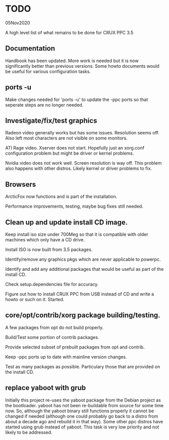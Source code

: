 # TODO

05Nov2020

A high level list of what remains to be done for CRUX PPC 3.5

## Documentation 

Handbook has been updated.   More work is needed but it is now significantly better than previous versions.
Some howto documents would be useful for various configuration tasks.

## ports -u

Make changes needed for 'ports -u' to update the -ppc ports so that seperate
steps are no longer needed.


## Investigate/fix/test graphics

Radeon video generally works but has some issues.  Resolution seems off.   Also left most characters are not visible on some monitors.

ATI Rage video.   Xserver does not start.   Hopefully just an xorg.conf configuration problem but might be driver or kernel problems.

Nvidia video does not work well.   Screen resolution is way off.   This problem also happens with other distros.   Likely kernel or
driver problems to fix.

## Browsers

ArcticFox now functions and is part of the installation.

Performance improvements, testing, maybe bug fixes still needed.

## Clean up and update install CD image.

Keep install iso size under 700Meg so that it is compatible with older
machines which only have a CD drive.

Install ISO is now built from 3.5 packages.  

Identify/remove any graphics pkgs which are never applicable to powerpc.

Identify and add any additional packages that would be useful as part of the install CD.

Check setup.dependencies file for accuracy.

Figure out how to install CRUX PPC from USB instead of CD and write a 
howto or such on it.   Started.


## core/opt/contrib/xorg package building/testing.

A few packages from opt do not build properly.  

Build/Test some portion of contrib packages.

Provide selected subset of prebuilt packages from opt and contrib.

Keep -ppc ports up to date with mainline version changes.

Test as many packages as possible.  Particulary those that are provided on
the install CD.


## replace yaboot with grub

Initially this project re-uses the yaboot package from the Debian project as the bootloader.   yaboot has not been re-buildable from source for some time now.   So, although the yaboot binary still functions properly it cannot be changed if needed (although one could probably go back to a distro from about a decade ago and rebuild it in that way).   Some other ppc distros have started using grub instead of yaboot.    This task is very low priority and not likely to be addressed. 

